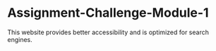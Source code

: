 # Assignment-Challenge-Module-1
This website provides better accessibility and  is optimized for search engines.
